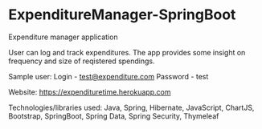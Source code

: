 # ExpenditureManager-SpringBoot
Expenditure manager application

User can log and track expenditures. The app provides some insight on frequency and size of reqistered
spendings.

Sample user:
Login - test@expenditure.com
Password - test

Website:
https://expendituretime.herokuapp.com

Technologies/libraries used:
Java, Spring, Hibernate, JavaScript, ChartJS, Bootstrap, SpringBoot, Spring Data, Spring Security, Thymeleaf
